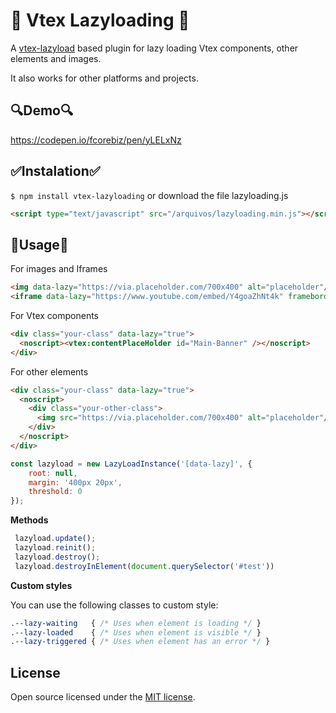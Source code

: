 
# :rocket: Vtex Lazyloading :rocket:
A [vtex-lazyload](https://github.com/Zeindelf/vtex-lazyload) based plugin for lazy loading Vtex components, other elements and images.

It also works for other platforms and projects.
##  :mag:Demo:mag:
https://codepen.io/fcorebiz/pen/yLELxNz

## :white_check_mark:Instalation:white_check_mark:
`$ npm install vtex-lazyloading` or download the file lazyloading.js

```html
<script type="text/javascript" src="/arquivos/lazyloading.min.js"></script>
```

## :wrench:Usage:wrench:

For images and Iframes 
```html
<img data-lazy="https://via.placeholder.com/700x400" alt="placeholder"/></noscript>
<iframe data-lazy="https://www.youtube.com/embed/Y4goaZhNt4k" frameborder="0" allow="accelerometer; autoplay; clipboard-write; encrypted-media; gyroscope; picture-in-picture" allowfullscreen></iframe>
```
For Vtex components
```html
<div class="your-class" data-lazy="true">
  <noscript><vtex:contentPlaceHolder id="Main-Banner" /></noscript>
</div>
```

For other elements 
```html
<div class="your-class" data-lazy="true">
  <noscript>
    <div class="your-other-class">
      <img src="https://via.placeholder.com/700x400" alt="placeholder"/>
    </div>
  </noscript>
</div>
```

```js
const lazyload = new LazyLoadInstance('[data-lazy]', {
    root: null,
    margin: '400px 20px', 
    threshold: 0
});
```

**Methods**
```js
 lazyload.update();
 lazyload.reinit();
 lazyload.destroy();
 lazyload.destroyInElement(document.querySelector('#test'))
```


**Custom styles**

You can use the following classes to custom style:
```css
.--lazy-waiting   { /* Uses when element is loading */ }
.--lazy-loaded    { /* Uses when element is visible */ }
.--lazy-triggered { /* Uses when element has an error */ }
```

## License
Open source licensed under the [MIT license](https://opensource.org/licenses/MIT).